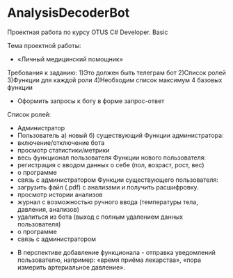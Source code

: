 # AnalysisDecoderBot
Проектная работа по курсу OTUS C# Developer. Basic

Тема проектной работы: 
- «Личный медицинский помощник»

Требования к заданию:
1)Это должен быть телеграм бот
2)Список ролей
3)Функции для каждой роли
4)Необходим список максимум 4 базовых функции
* Оформить запросы к боту в форме запрос-ответ

Список ролей:
- Администратор
- Пользователь
	а) новый
	б) существующий
Функции администратора:
- включение/отключение бота
- просмотр статистики/метрики
- весь функционал пользователя
Функции нового пользователя: 
- регистрация с вводом данных о себе (пол, возраст, рост, вес)
- о программе
- связь с администратором
Функции существующего пользователя:
- загрузить файл (.pdf) с анализами и получить расшифровку.
- просмотр истории анализов
- журнал с возможностью ручного ввода (температуры тела, давления, анализов)
- удалиться из бота (выход с полным удалением данных пользователя)
- о программе
- связь с администратором
* В перспективе добавление функционала - отправка уведомлений пользователю, например: «время приёма лекарства», «пора измерить артериальное давление».
